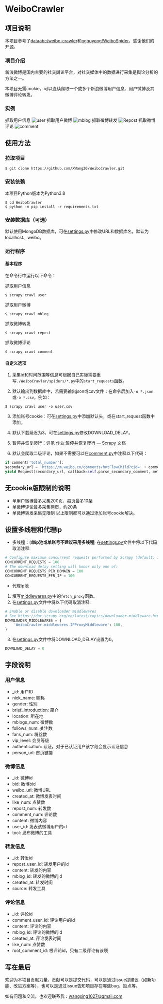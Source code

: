 # WeiboCrawler

## 项目说明

本项目参考了[dataabc/weibo-crawler](https://github.com/dataabc/weibo-crawler)和[nghuyong/WeiboSpider](https://github.com/nghuyong/WeiboSpider)，感谢他们的开源。

### 项目介绍

新浪微博是国内主要的社交舆论平台，对社交媒体中的数据进行采集是舆论分析的方法之一。

本项目无需cookie，可以连续爬取一个或多个新浪微博用户信息、用户微博及其微博评论转发。

### 实例
抓取用户信息
![user](https://xtopia-1258297046.cos.ap-shanghai.myqcloud.com/20210406163110.jpg)
抓取用户微博
![mblog](https://xtopia-1258297046.cos.ap-shanghai.myqcloud.com/20210406163931.png)
抓取微博转发
![Repost](https://xtopia-1258297046.cos.ap-shanghai.myqcloud.com/20210406164056.png)
抓取微博评论
![comment](https://xtopia-1258297046.cos.ap-shanghai.myqcloud.com/20210406164127.jpg)

## 使用方法
### 拉取项目
```
$ git clone https://github.com/XWang20/WeiboCrawler.git
```

### 安装依赖
本项目Python版本为Python3.8
```
$ cd WeiboCrawler
$ python -m pip install -r requirements.txt
```

### 安装数据库（可选）
默认使用MongoDB数据库，可在[settings.py](https://github.com/XWang20/WeiboCrawler/blob/main/WeiboCrawler/settings.py)中修改URL和数据库名，默认为localhost、weibo。

### 运行程序
#### 基本程序
在命令行中运行以下命令：

抓取用户信息
```
$ scrapy crawl user
```
抓取用户微博
```
$ scrapy crawl mblog
```
抓取微博转发
```
$ scrapy crawl repost
```
抓取微博评论
```
$ scrapy crawl comment
```

#### 自定义选项
1. 采集id和时间范围等信息可根据自己实际需要重写`./WeiboCrawler/spiders/*.py`中的`start_requests`函数。

2. 默认输出到数据库中，若需要输出json或csv文件：在命令后加入`-o *.json`或`-o *.csv`，例如：
```
$ scrapy crawl user -o user.csv
```

3. 添加账号cookie：可在[settings.py](WeiboCrawler/settings.py)中添加默认头，或在start_request函数中添加。

4. 默认下载延迟为3，可在[settings.py](WeiboCrawler/settings.py)修改DOWNLOAD_DELAY。

5. 暂停并恢复爬行：详见 [作业:暂停并恢复爬行 — Scrapy  文档](https://scrapy-16.readthedocs.io/zh_CN/1.6/topics/jobs.html)

6. 默认会爬取二级评论，如果不需要可以在[comment.py](WeiboCrawler/spiders/comment.py)中注释以下代码：

```python
if comment['total_number']:
secondary_url = 'https://m.weibo.cn/comments/hotFlowChild?cid=' + comment['id']
yield Request(secondary_url, callback=self.parse_secondary_comment, meta={"mblog_id": mblog_id})
```

## 无cookie版限制的说明
* 单用户微博最多采集200页，每页最多10条
* 单微博评论最多采集两页，约20条
* 单微博转发采集无限制
以上限制都可以通过添加账号cookie解决。

## 设置多线程和代理ip

* 多线程：(**单ip池或单账号不建议采用多线程**)
在[settings.py](https://github.com/XWang20/WeiboCrawler/blob/main/WeiboCrawler/settings.py)文件中将以下代码取消注释: 
```python
# Configure maximum concurrent requests performed by Scrapy (default: 16)
CONCURRENT_REQUESTS = 100
# The download delay setting will honor only one of:
CONCURRENT_REQUESTS_PER_DOMAIN = 100
CONCURRENT_REQUESTS_PER_IP = 100
```

* 代理ip池
1. 填写[middlewares.py](https://github.com/XWang20/WeiboCrawler/blob/main/WeiboCrawler/middlewares.py)中的`fetch_proxy`函数。
2. 在[settings.py](https://github.com/XWang20/WeiboCrawler/blob/main/WeiboCrawler/settings.py)文件中将以下代码取消注释: 
```python
# Enable or disable downloader middlewares
# See https://doc.scrapy.org/en/latest/topics/downloader-middleware.html
DOWNLOADER_MIDDLEWARES = {
    'WeiboCrawler.middlewares.IPProxyMiddleware': 100,
}
```
3. 在[settings.py](https://github.com/XWang20/WeiboCrawler/blob/main/WeiboCrawler/settings.py)文件中将DOWNLOAD_DELAY设置为0。
```python
DOWNLOAD_DELAY = 0
```

## 字段说明
### 用户信息
* _id: 用户ID
* nick_name: 昵称
* gender: 性别
* brief_introduction: 简介
* location: 所在地
* mblogs_num: 微博数
* follows_num: 关注数
* fans_num: 粉丝数
* vip_level: 会员等级
* authentication: 认证，对于已认证用户该字段会显示认证信息
* person_url: 首页链接

### 微博信息
* _id: 微博id
* bid: 微博bid
* weibo_url: 微博URL
* created_at: 微博发表时间
* like_num: 点赞数
* repost_num: 转发数
* comment_num: 评论数
* content: 微博内容
* user_id: 发表该微博用户的id
* tool: 发布微博的工具


### 转发信息
* _id: 转发id
* repost_user_id: 转发用户的id
* content: 转发的内容
* mblog_id: 转发的微博的id
* created_at: 转发时间
* source: 转发工具


### 评论信息
* _id: 评论id
* comment_user_id: 评论用户的id
* content: 评论的内容
* mblog_id: 评论的微博的id
* created_at: 评论发表时间
* like_num: 点赞数
* root_comment_id:  根评论id，只有二级评论有该项

## 写在最后
欢迎为本项目贡献力量。贡献可以是提交代码，可以是通过issue提建议（如新功能、改进方案等），也可以是通过issue告知项目存在哪些bug、缺点等。

如有问题和交流，也欢迎联系我：<wangxing1027@gmail.com>